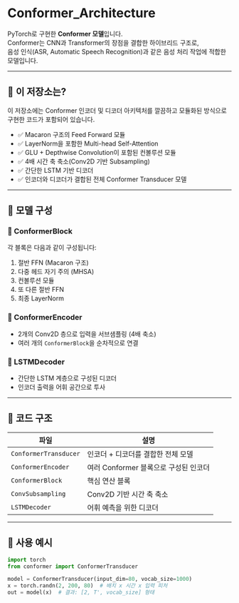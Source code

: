 # Conformer_Architecture

PyTorch로 구현한 **Conformer 모델**입니다.  
Conformer는 CNN과 Transformer의 장점을 결합한 하이브리드 구조로,  
음성 인식(ASR, Automatic Speech Recognition)과 같은 음성 처리 작업에 적합한 모델입니다.

---

## 📌 이 저장소는?

이 저장소에는 Conformer 인코더 및 디코더 아키텍처를 깔끔하고 모듈화된 방식으로 구현한 코드가 포함되어 있습니다.

- ✅ Macaron 구조의 Feed Forward 모듈
- ✅ LayerNorm을 포함한 Multi-head Self-Attention
- ✅ GLU + Depthwise Convolution이 포함된 컨볼루션 모듈
- ✅ 4배 시간 축 축소(Conv2D 기반 Subsampling)
- ✅ 간단한 LSTM 기반 디코더
- ✅ 인코더와 디코더가 결합된 전체 Conformer Transducer 모델

---

## 🧱 모델 구성

### 🔸 ConformerBlock
각 블록은 다음과 같이 구성됩니다:
1. 절반 FFN (Macaron 구조)
2. 다중 헤드 자기 주의 (MHSA)
3. 컨볼루션 모듈
4. 또 다른 절반 FFN
5. 최종 LayerNorm

### 🔸 ConformerEncoder
- 2개의 Conv2D 층으로 입력을 서브샘플링 (4배 축소)
- 여러 개의 `ConformerBlock`을 순차적으로 연결

### 🔸 LSTMDecoder
- 간단한 LSTM 계층으로 구성된 디코더
- 인코더 출력을 어휘 공간으로 투사

---

## 📂 코드 구조

| 파일 | 설명 |
|------|------|
| `ConformerTransducer` | 인코더 + 디코더를 결합한 전체 모델 |
| `ConformerEncoder` | 여러 Conformer 블록으로 구성된 인코더 |
| `ConformerBlock` | 핵심 연산 블록 |
| `ConvSubsampling` | Conv2D 기반 시간 축 축소 |
| `LSTMDecoder` | 어휘 예측을 위한 디코더 |

---

## 🔧 사용 예시

```python
import torch
from conformer import ConformerTransducer

model = ConformerTransducer(input_dim=80, vocab_size=1000)
x = torch.randn(2, 200, 80)  # 배치 x 시간 x 입력 피처
out = model(x)  # 결과: [2, T', vocab_size] 형태

